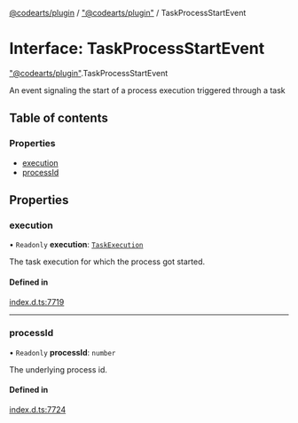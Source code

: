 [@codearts/plugin](../README.md) / ["@codearts/plugin"](../modules/_codearts_plugin_.md) / TaskProcessStartEvent

# Interface: TaskProcessStartEvent

["@codearts/plugin"](../modules/_codearts_plugin_.md).TaskProcessStartEvent

An event signaling the start of a process execution
triggered through a task

## Table of contents

### Properties

- [execution](codearts_plugin_.TaskProcessStartEvent.md#execution)
- [processId](codearts_plugin_.TaskProcessStartEvent.md#processid)

## Properties

### execution

• `Readonly` **execution**: [`TaskExecution`](codearts_plugin_.TaskExecution.md)

The task execution for which the process got started.

#### Defined in

[index.d.ts:7719](https://github.com/huaweicloud/cloudide-plugin-api/blob/03b481c/index.d.ts#L7719)

___

### processId

• `Readonly` **processId**: `number`

The underlying process id.

#### Defined in

[index.d.ts:7724](https://github.com/huaweicloud/cloudide-plugin-api/blob/03b481c/index.d.ts#L7724)
